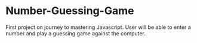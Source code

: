 # Number-Guessing-Game
First project on journey to mastering Javascript. User will be able to enter a number and play a guessing game against the computer. 
